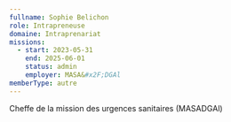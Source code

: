 ```yaml
---
fullname: Sophie Belichon
role: Intrapreneuse
domaine: Intraprenariat
missions:
  - start: 2023-05-31
    end: 2025-06-01
    status: admin
    employer: MASA&#x2F;DGAl
memberType: autre
---
```

Cheffe de la mission des urgences sanitaires (MASADGAl)